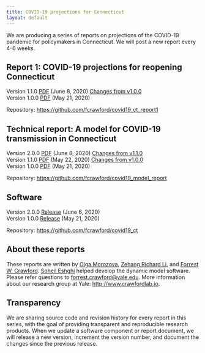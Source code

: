 ```yaml
---
title: COVID-19 projections for Connecticut
layout: default
---
```


We are producing a series of reports on projections of the COVID-19 pandemic for policymakers in Connecticut. We will post a new report every 4-6 weeks. 

## Report 1: COVID-19 projections for reopening Connecticut

Version 1.1.0 [PDF](https://github.com/fcrawford/covid19_ct_report1/releases/download/v1.1.0/report1.pdf) (June 8, 2020) [Changes from v1.0.0](https://github.com/fcrawford/covid19_ct_report1/compare/v1.0.0...v1.1.0)<br> 
Version 1.0.0 [PDF](https://github.com/fcrawford/covid19_ct_report1/releases/download/v1.0.0/report1.pdf) (May 21, 2020) 

Repository: <https://github.com/fcrawford/covid19_ct_report1>


## Technical report: A model for COVID-19 transmission in Connecticut

Version 2.0.0 [PDF](https://github.com/fcrawford/covid19_model_report/releases/download/v2.0.0/covid19_tech_report.pdf) (June 8, 2020) [Changes from v1.1.0](https://github.com/fcrawford/covid19_model_report/compare/v1.1.0...v2.0.0)<br>
Version 1.1.0 [PDF](https://github.com/fcrawford/covid19_model_report/releases/download/v1.1.0/covid19_tech_report.pdf) (May 22, 2020) [Changes from v1.0.0](https://github.com/fcrawford/covid19_model_report/compare/v1.0.0...v1.1.0)<br>
Version 1.0.0 [PDF](https://github.com/fcrawford/covid19_model_report/releases/download/v1.0.0/covid19_tech_report.pdf) (May 21, 2020)

Repository: <https://github.com/fcrawford/covid19_model_report>


## Software 

Version 2.0.0 [Release](https://github.com/fcrawford/covid19_ct/releases/tag/v2.0.0) (June 6, 2020)<br>
Version 1.0.0 [Release](https://github.com/fcrawford/covid19_ct/releases/tag/v1.0.0) (May 21, 2020) 

Repository: <https://github.com/fcrawford/covid19_ct>


## About these reports

These reports are written by [Olga Morozova](http://campuspress.yale.edu/omorozova/), [Zehang Richard Li](https://zehangli.com/), and [Forrest W. Crawford](http://www.crawfordlab.io/). [Soheil Eshghi](http://www.soheileshghi.com/) helped develop the dynamic model software.  Please refer questions to <forrest.crawford@yale.edu>.  More information about our research group at Yale: <http://www.crawfordlab.io>. 

## Transparency

We are sharing source code and revision history for every report in this series, with the goal of providing transparent and reproducible research products.  When we update a software component or report document, we will release a new version, increment the version number, and document the changes since the previous release.  


